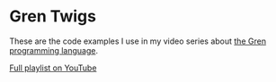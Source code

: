 # Gren Twigs

These are the code examples I use in my video series about [the Gren programming language](https://gren-lang.org/).

[Full playlist on YouTube](https://www.youtube.com/playlist?list=PLflA5Q354D42Zxi6KiLmNVNzQHINQ51U-)
